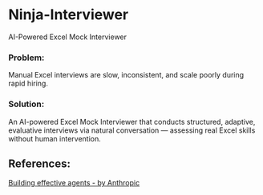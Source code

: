 # Ninja-Interviewer
AI-Powered Excel Mock Interviewer

### Problem: 
Manual Excel interviews are slow, inconsistent, and scale poorly during rapid hiring.
### Solution: 
An AI-powered Excel Mock Interviewer that conducts structured, adaptive, evaluative interviews via natural conversation — assessing real Excel skills without human intervention.







## References:
[Building effective agents - by Anthropic](https://www.anthropic.com/engineering/building-effective-agents)